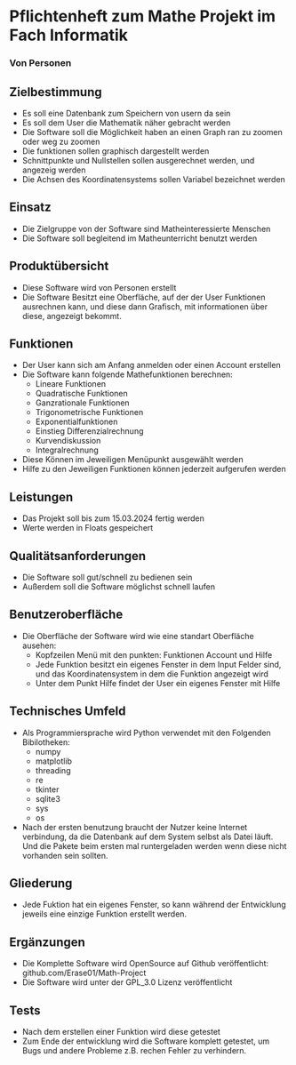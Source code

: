 # Pflichtenheft zum Mathe Projekt im Fach Informatik
### Von Personen

## Zielbestimmung

   - Es soll eine Datenbank zum Speichern von usern da sein
   - Es soll dem User die Mathematik näher gebracht werden
   - Die Software soll die Möglichkeit haben an einen Graph ran zu zoomen oder weg zu zoomen
   - Die funktionen sollen graphisch dargestellt werden
   - Schnittpunkte und Nullstellen sollen ausgerechnet werden, und angezeig werden
   - Die Achsen des Koordinatensystems sollen Variabel bezeichnet werden

## Einsatz

   - Die Zielgruppe von der Software sind Matheinteressierte Menschen
   - Die Software soll begleitend im Matheunterricht benutzt werden

## Produktübersicht

   - Diese Software wird von Personen erstellt
   - Die Software Besitzt eine Oberfläche, auf der der User Funktionen ausrechnen kann, und diese dann Grafisch, mit informationen über diese, angezeigt bekommt.

## Funktionen

   - Der User kann sich am Anfang anmelden oder einen Account erstellen
   - Die Software kann folgende Mathefunktionen berechnen:
       - Lineare Funktionen
       - Quadratische Funktionen
       - Ganzrationale Funktionen
       - Trigonometrische Funktionen
       - Exponentialfunktionen
       - Einstieg Differenzialrechnung
       - Kurvendiskussion
       - Integralrechnung
   - Diese Können im Jeweiligen Menüpunkt ausgewählt werden
   - Hilfe zu den Jeweiligen Funktionen können jederzeit aufgerufen werden

## Leistungen

   - Das Projekt soll bis zum 15.03.2024 fertig werden
   - Werte werden in Floats gespeichert

## Qualitätsanforderungen

   - Die Software soll gut/schnell zu bedienen sein
   - Außerdem soll die Software möglichst schnell laufen

## Benutzeroberfläche

   - Die Oberfläche der Software wird wie eine standart Oberfläche ausehen:
       - Kopfzeilen Menü mit den punkten: Funktionen Account und Hilfe
       - Jede Funktion besitzt ein eigenes Fenster in dem Input Felder sind, und das Koordinatensystem in dem die Funktion angezeigt wird
       - Unter dem Punkt Hilfe findet der User ein eigenes Fenster mit Hilfe

## Technisches Umfeld

   - Als Programmiersprache wird Python verwendet mit den Folgenden Bibilotheken:
       - numpy
       - matplotlib
       - threading
       - re
       - tkinter
       - sqlite3
       - sys
       - os
   - Nach der ersten benutzung braucht der Nutzer keine Internet verbindung, da die Datenbank auf dem System selbst als Datei läuft. Und die Pakete beim ersten mal runtergeladen werden wenn diese nicht vorhanden sein sollten.

## Gliederung

   - Jede Fuktion hat ein eigenes Fenster, so kann während der Entwicklung jeweils eine einzige Funktion erstellt werden.

## Ergänzungen

   - Die Komplette Software wird OpenSource auf Github veröffentlicht: github.com/Erase01/Math-Project
   - Die Software wird unter der GPL_3.0 Lizenz veröffentlicht

## Tests

   - Nach dem erstellen einer Funktion wird diese getestet
   - Zum Ende der entwicklung wird die Software komplett getestet, um Bugs und andere Probleme z.B. rechen Fehler zu verhindern.
